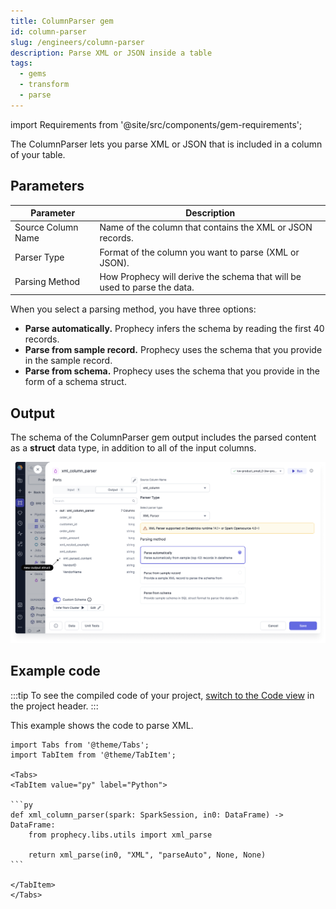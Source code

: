 ```yaml
---
title: ColumnParser gem
id: column-parser
slug: /engineers/column-parser
description: Parse XML or JSON inside a table
tags:
  - gems
  - transform
  - parse
---
```


import Requirements from '@site/src/components/gem-requirements';

<Requirements
  python_package_name="ProphecySparkBasicsPython"
  python_package_version="0.2.27+"
  scala_package_name=""
  scala_package_version=""
  scala_lib="8.2.1"
  python_lib="1.9.16"
  uc_single="14.3+"
  uc_shared="14.3+"
  livy="Not Supported"
/>

The ColumnParser lets you parse XML or JSON that is included in a column of your table.

## Parameters

| Parameter          | Description                                                              |
| ------------------ | ------------------------------------------------------------------------ |
| Source Column Name | Name of the column that contains the XML or JSON records.                |
| Parser Type        | Format of the column you want to parse (XML or JSON).                    |
| Parsing Method     | How Prophecy will derive the schema that will be used to parse the data. |

When you select a parsing method, you have three options:

- **Parse automatically.** Prophecy infers the schema by reading the first 40 records.
- **Parse from sample record.** Prophecy uses the schema that you provide in the sample record.
- **Parse from schema.** Prophecy uses the schema that you provide in the form of a schema struct.

## Output

The schema of the ColumnParser gem output includes the parsed content as a **struct** data type, in addition to all of the input columns.

![New output struct](img/new-output-struct.png)

## Example code

:::tip
To see the compiled code of your project, [switch to the Code view](/engineers/pipelines#project-editor) in the project header.
:::

This example shows the code to parse XML.

````mdx-code-block
import Tabs from '@theme/Tabs';
import TabItem from '@theme/TabItem';

<Tabs>
<TabItem value="py" label="Python">

```py
def xml_column_parser(spark: SparkSession, in0: DataFrame) -> DataFrame:
    from prophecy.libs.utils import xml_parse

    return xml_parse(in0, "XML", "parseAuto", None, None)
```

</TabItem>
</Tabs>
````
